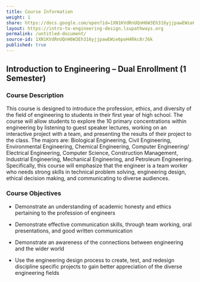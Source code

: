 ```yaml
---
title: Course Information
weight: 1
share: https://docs.google.com/open?id=1XN1KVdRnUQnH6W3Eh316yjjpawEWie6poH4Rkc8rJ6k
layout: https://intro-to-engineering-design.lsupathways.org
permalink: /untitled-document/
source-id: 1XN1KVdRnUQnH6W3Eh316yjjpawEWie6poH4Rkc8rJ6k
published: true
---
```

## Introduction to Engineering – Dual Enrollment (1 Semester)

### **Course Description** 

This course is designed to introduce the profession, ethics, and diversity of the field of engineering to students in their first year of high school.  The course will allow students to explore the 10 primary concentrations within engineering by listening to guest speaker lectures, working on an interactive project with a team, and presenting the results of their project to the class.  The majors are: Biological Engineering, Civil Engineering, Environmental Engineering, Chemical Engineering, Computer Engineering/ Electrical Engineering, Computer Science, Construction Management, Industrial Engineering, Mechanical Engineering, and Petroleum Engineering.  Specifically, this course will emphasize that the engineer is a team worker who needs strong skills in technical problem solving, engineering design, ethical decision making, and communicating to diverse audiences.  

### Course Objectives

* Demonstrate an understanding of academic honesty and ethics pertaining to the profession of engineers

* Demonstrate effective communication skills, through team working, oral presentations, and good written communication

* Demonstrate an awareness of the connections between engineering and the wider world

* Use the engineering design process to create, test, and redesign discipline specific projects to gain better appreciation of the diverse engineering fields

